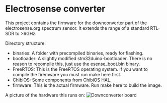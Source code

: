 # Electrosense converter

This project contains the firmware for the downconverter part of the electrosense.org spectrum sensor. It extends the range of a standard RTL-SDR to >6GHz.

Directory structure:

 * binaries: A folder with precompiled binaries, ready for flashing.
 * bootloader: A slightly modified stm32duino-bootloader. There is no reason to recompile this, just use the esense_boot.bin binary.
 * FreeRTOS: This is the FreeRTOS operating system. If you want to compile the firemware you must run make here first.
 * ChibiOS: Some components from ChibiOS HAL.
 * firmware: This is the actual firmware. Run make here to build the image.

A picture of the hardware this runs on:
![Downconverter board](/images/prototype.jpg?raw=true)
